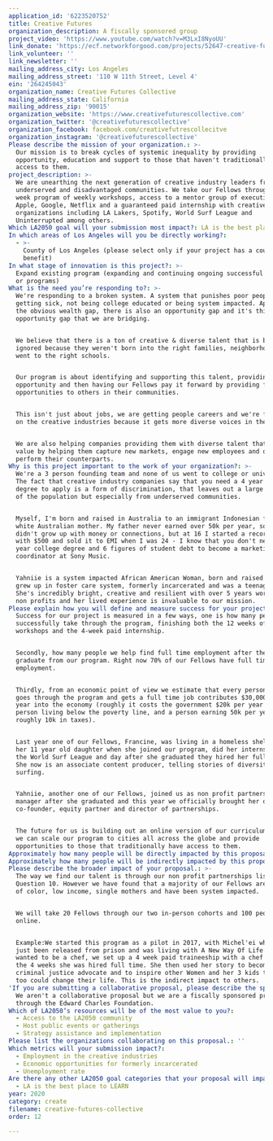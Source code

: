 ```yaml
---
application_id: '6223520752'
title: Creative Futures
organization_description: A fiscally sponsored group
project_video: 'https://www.youtube.com/watch?v=M3LxI8NyoUU'
link_donate: 'https://ecf.networkforgood.com/projects/52647-creative-futures-collective'
link_volunteer: ''
link_newsletter: ''
mailing_address_city: Los Angeles
mailing_address_street: '110 W 11th Street, Level 4'
ein: '264245043'
organization_name: Creative Futures Collective
mailing_address_state: California
mailing_address_zip: '90015'
organization_website: 'https://www.creativefuturescollective.com'
organization_twitter: '@creativefuturescollective'
organization_facebook: facebook.com/creativefutrescollecitve
organization_instagram: '@creativefuturescollective'
Please describe the mission of your organization.: >-
  Our mission is to break cycles of systemic inequality by providing
  opportunity, education and support to those that haven't traditionally had
  access to them.
project_description: >-
  We are unearthing the next generation of creative industry leaders from
  underserved and disadvantaged communities. We take our Fellows through a 12
  week program of weekly workshops, access to a mentor group of executives from
  Apple, Google, Netflix and a guaranteed paid internship with creative
  organizations including LA Lakers, Spotify, World Surf League and
  Uninterrupted among others.
Which LA2050 goal will your submission most impact?: LA is the best place to CREATE
In which areas of Los Angeles will you be directly working?:
  - >-
    County of Los Angeles (please select only if your project has a countywide
    benefit)
In what stage of innovation is this project?: >-
  Expand existing program (expanding and continuing ongoing successful projects
  or programs)
What is the need you’re responding to?: >-
  We're responding to a broken system. A system that punishes poor people for
  getting sick, not being college educated or being system impacted. Apart from
  the obvious wealth gap, there is also an opportunity gap and it's this
  opportunity gap that we are bridging.


  We believe that there is a ton of creative & diverse talent that is being
  ignored because they weren't born into the right families, neighborhoods or
  went to the right schools. 


  Our program is about identifying and supporting this talent, providing the
  opportunity and then having our Fellows pay it forward by providing future
  opportunities to others in their communities.


  This isn't just about jobs, we are getting people careers and we're focussed
  on the creative industries because it gets more diverse voices in the room.


  We are also helping companies providing them with diverse talent that adds
  value by helping them capture new markets, engage new employees and out
  perform their counterparts.
Why is this project important to the work of your organization?: >-
  We're a 3 person founding team and none of us went to college or university.
  The fact that creative industry companies say that you need a 4 year college
  degree to apply is a form of discrimination, that leaves out a large portion
  of the population but especially from underserved communities.


  Myself, I'm born and raised in Australia to an immigrant Indonesian father and
  white Australian mother. My father never earned over 50k per year, so we
  didn't grow up with money or connections, but at 16 I started a record label
  with $500 and sold it to EMI when I was 24 - I know that you don't need a 4
  year college degree and 6 figures of student debt to become a marketing
  coordinator at Sony Music. 


  Yahniie is a system impacted African American Woman, born and raised in LA,
  grew up in foster care system, formerly incarcerated and was a teenage mother.
  She's incredibly bright, creative and resilient with over 5 years working in
  non profits and her lived experience is invaluable to our mission.
Please explain how you will define and measure success for your project.: >-
  Success for our project is measured in a few ways, one is how many people we
  successfully take through the program, finishing both the 12 weeks of
  workshops and the 4-week paid internship. 


  Secondly, how many people we help find full time employment after they
  graduate from our program. Right now 70% of our Fellows have full time
  employment.


  Thirdly, from an economic point of view we estimate that every person that
  goes through the program and gets a full time job contributes $30,000 back per
  year into the economy (roughly it costs the government $20k per year for every
  person living below the poverty line, and a person earning 50k per year pays
  roughly 10k in taxes). 


  Last year one of our Fellows, Francine, was living in a homeless shelter with
  her 11 year old daughter when she joined our program, did her internship at
  the World Surf League and day after she graduated they hired her full time.
  She now is an associate content producer, telling stories of diversity through
  surfing.


  Yahniie, another one of our Fellows, joined us as non profit partnerships
  manager after she graduated and this year we officially brought her on as a
  co-founder, equity partner and director of partnerships.


  The future for us is building out an online version of our curriculum so that
  we can scale our program to cities all across the globe and provide
  opportunities to those that traditionally have access to them.
Approximately how many people will be directly impacted by this proposal?: '120'
Approximately how many people will be indirectly impacted by this proposal?: '240'
Please describe the broader impact of your proposal.: >-
  The way we find our talent is through our non profit partnerships listed in
  Question 10. However we have found that a majority of our Fellows are people
  of color, low income, single mothers and have been system impacted.


  We will take 20 Fellows through our two in-person cohorts and 100 people
  online.


  Example:We started this program as a pilot in 2017, with Michel'ei who had
  just been released from prison and was living with A New Way Of Life. She
  wanted to be a chef, we set up a 4 week paid traineeship with a chef and after
  the 4 weeks she was hired full time. She then used her story to become a
  criminal justice advocate and to inspire other Women and her 3 kids that they
  too could change their life. This is the indirect impact to others.
'If you are submitting a collaborative proposal, please describe the specific role of partner organizations in the project.': >-
  We aren't a collaborative proposal but we are a fiscally sponsored project
  through the Edward Charles Foundation.
Which of LA2050’s resources will be of the most value to you?:
  - Access to the LA2050 community
  - Host public events or gatherings
  - Strategy assistance and implementation
Please list the organizations collaborating on this proposal.: ''
Which metrics will your submission impact?:
  - Employment in the creative industries
  - Economic opportunities for formerly incarcerated
  - Unemployment rate
Are there any other LA2050 goal categories that your proposal will impact?:
  - LA is the best place to LEARN
year: 2020
category: create
filename: creative-futures-collective
order: 12

---
```

